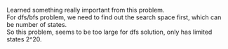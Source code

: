 Learned something really important from this problem.\
For dfs/bfs problem, we need to find out the search space first, which can be number of states.\
So this problem, seems to be too large for dfs solution, only has limited states 2^20.
